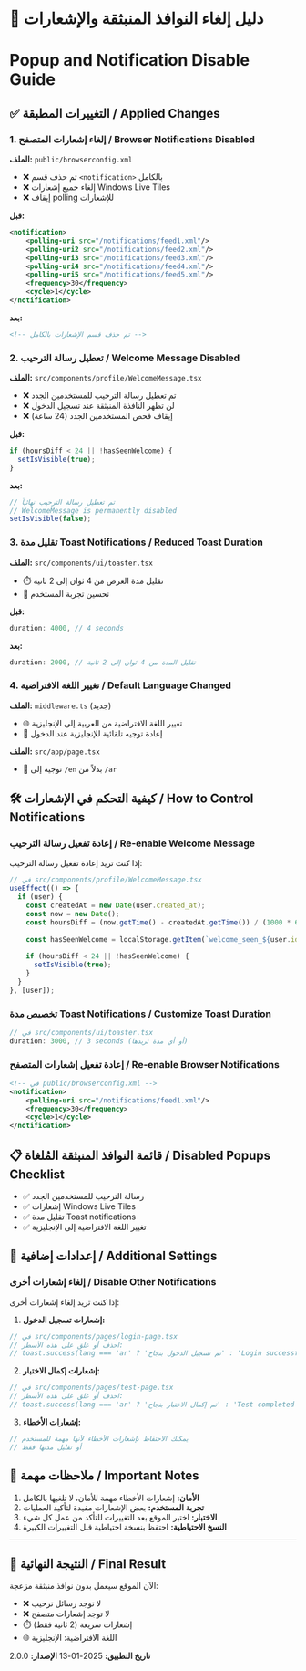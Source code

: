 # 🚫 دليل إلغاء النوافذ المنبثقة والإشعارات
# Popup and Notification Disable Guide

## ✅ التغييرات المطبقة / Applied Changes

### 1. إلغاء إشعارات المتصفح / Browser Notifications Disabled
**الملف:** `public/browserconfig.xml`
- ❌ تم حذف قسم `<notification>` بالكامل
- ❌ إلغاء جميع إشعارات Windows Live Tiles
- ❌ إيقاف polling للإشعارات

**قبل:**
```xml
<notification>
    <polling-uri src="/notifications/feed1.xml"/>
    <polling-uri2 src="/notifications/feed2.xml"/>
    <polling-uri3 src="/notifications/feed3.xml"/>
    <polling-uri4 src="/notifications/feed4.xml"/>
    <polling-uri5 src="/notifications/feed5.xml"/>
    <frequency>30</frequency>
    <cycle>1</cycle>
</notification>
```

**بعد:**
```xml
<!-- تم حذف قسم الإشعارات بالكامل -->
```

### 2. تعطيل رسالة الترحيب / Welcome Message Disabled
**الملف:** `src/components/profile/WelcomeMessage.tsx`
- ❌ تم تعطيل رسالة الترحيب للمستخدمين الجدد
- ❌ لن تظهر النافذة المنبثقة عند تسجيل الدخول
- ❌ إيقاف فحص المستخدمين الجدد (24 ساعة)

**قبل:**
```typescript
if (hoursDiff < 24 || !hasSeenWelcome) {
  setIsVisible(true);
}
```

**بعد:**
```typescript
// تم تعطيل رسالة الترحيب نهائياً
// WelcomeMessage is permanently disabled
setIsVisible(false);
```

### 3. تقليل مدة Toast Notifications / Reduced Toast Duration
**الملف:** `src/components/ui/toaster.tsx`
- ⏱️ تقليل مدة العرض من 4 ثوان إلى 2 ثانية
- 🔄 تحسين تجربة المستخدم

**قبل:**
```typescript
duration: 4000, // 4 seconds
```

**بعد:**
```typescript
duration: 2000, // تقليل المدة من 4 ثوان إلى 2 ثانية
```

### 4. تغيير اللغة الافتراضية / Default Language Changed
**الملف:** `middleware.ts` (جديد)
- 🌐 تغيير اللغة الافتراضية من العربية إلى الإنجليزية
- 🔄 إعادة توجيه تلقائية للإنجليزية عند الدخول

**الملف:** `src/app/page.tsx`
- 🔄 توجيه إلى `/en` بدلاً من `/ar`

## 🛠️ كيفية التحكم في الإشعارات / How to Control Notifications

### إعادة تفعيل رسالة الترحيب / Re-enable Welcome Message
إذا كنت تريد إعادة تفعيل رسالة الترحيب:

```typescript
// في src/components/profile/WelcomeMessage.tsx
useEffect(() => {
  if (user) {
    const createdAt = new Date(user.created_at);
    const now = new Date();
    const hoursDiff = (now.getTime() - createdAt.getTime()) / (1000 * 60 * 60);
    
    const hasSeenWelcome = localStorage.getItem(`welcome_seen_${user.id}`);
    
    if (hoursDiff < 24 || !hasSeenWelcome) {
      setIsVisible(true);
    }
  }
}, [user]);
```

### تخصيص مدة Toast Notifications / Customize Toast Duration
```typescript
// في src/components/ui/toaster.tsx
duration: 3000, // 3 seconds (أو أي مدة تريدها)
```

### إعادة تفعيل إشعارات المتصفح / Re-enable Browser Notifications
```xml
<!-- في public/browserconfig.xml -->
<notification>
    <polling-uri src="/notifications/feed1.xml"/>
    <frequency>30</frequency>
    <cycle>1</cycle>
</notification>
```

## 📋 قائمة النوافذ المنبثقة المُلغاة / Disabled Popups Checklist

- ✅ رسالة الترحيب للمستخدمين الجدد
- ✅ إشعارات Windows Live Tiles
- ✅ تقليل مدة Toast notifications
- ✅ تغيير اللغة الافتراضية إلى الإنجليزية

## 🔧 إعدادات إضافية / Additional Settings

### إلغاء إشعارات أخرى / Disable Other Notifications
إذا كنت تريد إلغاء إشعارات أخرى:

1. **إشعارات تسجيل الدخول:**
```typescript
// في src/components/pages/login-page.tsx
// احذف أو علق على هذه الأسطر:
// toast.success(lang === 'ar' ? 'تم تسجيل الدخول بنجاح' : 'Login successful');
```

2. **إشعارات إكمال الاختبار:**
```typescript
// في src/components/pages/test-page.tsx
// احذف أو علق على هذه الأسطر:
// toast.success(lang === 'ar' ? 'تم إكمال الاختبار بنجاح' : 'Test completed successfully');
```

3. **إشعارات الأخطاء:**
```typescript
// يمكنك الاحتفاظ بإشعارات الأخطاء لأنها مهمة للمستخدم
// أو تقليل مدتها فقط
```

## 📝 ملاحظات مهمة / Important Notes

1. **الأمان:** إشعارات الأخطاء مهمة للأمان، لا تلغيها بالكامل
2. **تجربة المستخدم:** بعض الإشعارات مفيدة لتأكيد العمليات
3. **الاختبار:** اختبر الموقع بعد التغييرات للتأكد من عمل كل شيء
4. **النسخ الاحتياطية:** احتفظ بنسخة احتياطية قبل التغييرات الكبيرة

---

## 🎯 النتيجة النهائية / Final Result

الآن الموقع سيعمل بدون نوافذ منبثقة مزعجة:
- ❌ لا توجد رسائل ترحيب
- ❌ لا توجد إشعارات متصفح
- ⏱️ إشعارات سريعة (2 ثانية فقط)
- 🌐 اللغة الافتراضية: الإنجليزية

**تاريخ التطبيق:** 2025-01-13
**الإصدار:** 2.0.0
